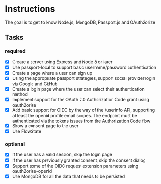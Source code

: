 # Instructions

The goal is to get to know Node.js, MongoDB, Passport.js and OAuth2orize

## Tasks

### required

- [X] Create a server using Express and Node 8 or later
- [X] Use passport-local to support basic username/password authentication
- [X] Create a page where a user can sign up
- [X] Using the appropriate passport strategies, support social provider login via Google and GitHub
- [X] Create a login page where the user can select their authentication method
- [X] Implement support for the OAuth 2.0 Authorization Code grant using oauth2orize
- [X] Add basic support for OIDC by the way of the /userinfo API, supporting at least the openid profile email scopes. The endpoint must be authenticated via the tokens issues from the Authorization Code flow
- [X] Show a consent page to the user
- [X] Use FlowState

### optional

- [X] If the user has a valid session, skip the login page
- [X] If the user has previously granted consent, skip the consent dialog
- [X] Support some of the OIDC request extension parameters using oauth2orize-openid
- [X] Use MongoDB for all the data that needs to be persisted